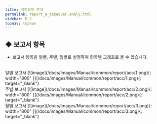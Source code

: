 ```yaml
---
title: 계정탈취 분석
permalink: report_a_takeover.analy.html
sidebar: M_C
topnav: topnav
---
```


## ◆ 보고서 항목
- 보고서 항목을 일별, 주별, 월별로 설정하여 항목별 그래프로 볼 수 있습니다.

<br />
일별 보고서
[![image](/docs/images/Manual/common/report/acc/1.png){: width="800" }](/docs/images/Manual/common/report/acc/1.png){: target="_blank"} 

<br />
주별 보고서
[![image](/docs/images/Manual/common/report/acc/2.png){: width="800" }](/docs/images/Manual/common/report/acc/2.png){: target="_blank"} 

<br />
월별 보고서
[![image](/docs/images/Manual/common/report/acc/3.png){: width="800" }](/docs/images/Manual/common/report/acc/3.png){: target="_blank"} 

 